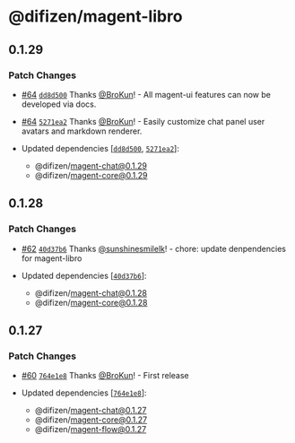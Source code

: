 # @difizen/magent-libro

## 0.1.29

### Patch Changes

- [#64](https://github.com/difizen/magent/pull/64) [`dd8d500`](https://github.com/difizen/magent/commit/dd8d5008d51f826949613036e625bd4813b9c726) Thanks [@BroKun](https://github.com/BroKun)! - All magent-ui features can now be developed via docs.

- [#64](https://github.com/difizen/magent/pull/64) [`5271ea2`](https://github.com/difizen/magent/commit/5271ea2d874acd93c68487106403b93306a62595) Thanks [@BroKun](https://github.com/BroKun)! - Easily customize chat panel user avatars and markdown renderer.

- Updated dependencies [[`dd8d500`](https://github.com/difizen/magent/commit/dd8d5008d51f826949613036e625bd4813b9c726), [`5271ea2`](https://github.com/difizen/magent/commit/5271ea2d874acd93c68487106403b93306a62595)]:
  - @difizen/magent-chat@0.1.29
  - @difizen/magent-core@0.1.29

## 0.1.28

### Patch Changes

- [#62](https://github.com/difizen/magent/pull/62) [`40d37b6`](https://github.com/difizen/magent/commit/40d37b6af7e6facb1ac582491a42685ebbca2a4d) Thanks [@sunshinesmilelk](https://github.com/sunshinesmilelk)! - chore: update denpendencies for magent-libro

- Updated dependencies [[`40d37b6`](https://github.com/difizen/magent/commit/40d37b6af7e6facb1ac582491a42685ebbca2a4d)]:
  - @difizen/magent-chat@0.1.28
  - @difizen/magent-core@0.1.28

## 0.1.27

### Patch Changes

- [#60](https://github.com/difizen/magent/pull/60) [`764e1e8`](https://github.com/difizen/magent/commit/764e1e8f00ae355ab190f17ff9e42a3dc9c3e7af) Thanks [@BroKun](https://github.com/BroKun)! - First release

- Updated dependencies [[`764e1e8`](https://github.com/difizen/magent/commit/764e1e8f00ae355ab190f17ff9e42a3dc9c3e7af)]:
  - @difizen/magent-chat@0.1.27
  - @difizen/magent-core@0.1.27
  - @difizen/magent-flow@0.1.27
